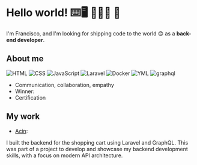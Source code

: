 <!---
FranciscoCaldeira/FranciscoCaldeira is a ✨ special ✨ repository because its `README.md` (this file) appears on your GitHub profile.
You can click the Preview link to take a look at your changes.
--->
# Hello world! ⌨️🖥️ 👨🏻‍💻  👋

I'm Francisco, and I'm looking for shipping code to the world 😊 as a **back-end developer**.

## About me

![HTML](https://img.shields.io/badge/-HTML-E34F26?style=flat-square&logo=html5&logoColor=white)
![CSS](https://img.shields.io/badge/-CSS-1572B6?style=flat-square&logo=css3&logoColor=white)
![JavaScript](https://img.shields.io/badge/-JavaScript-F7DF1E?style=flat-square&logo=javascript&logoColor=black)
![Laravel](https://img.shields.io/badge/-Laravel-000000?logo=laravel)
![Docker](https://img.shields.io/badge/-Docker-1d63ed?logo=docker) <!-- -->
![YML](https://img.shields.io/badge/-YML-FF0000) <!-- -->
![graphql](https://img.shields.io/badge/-graphql-FFC0CB?logo=graphql) <!-- -->
<!-- ![Python](https://img.shields.io/badge/Python-FFD43B?style=flat-square&logo=python&logoColor=blue) --->

* Communication, collaboration, empathy
* Winner: 
* Certification

## My work

* [Acin](https://acin.pt): 
<!-- link meu --->

I built the backend for the shopping cart using Laravel and GraphQL. This was part of a project to develop and showcase my backend development skills, with a focus on modern API architecture.

<!--  

## 🚀 Countdown to GitHub Universe

**I'm excited to attend GitHub Universe this year!**
Days remaining: <span id="countdown" style="font-size:1.3em; color:#6e40c9; font-weight:bold">##COUNTDOWN##</span>

## Recent posts from [freeCodeCamp](https://www.freecodecamp.org/news/)
🤖 The [`update_readme.py` script](./update_readme.py) and [`update_readme.yml` GitHub Actions workflow](.github/workflows/update_readme.yml) regularly update this list with posts about Python, JavaScript, HTML, CSS, and learning coding.

1. $news_post_1
2. $news_post_2

> [!NOTE]
> This account is maintained by the GitHub Docs team for demonstration purposes.
--->
